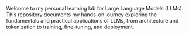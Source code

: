 Welcome to my personal learning lab for Large Language Models (LLMs). This repository documents my hands-on journey exploring the fundamentals and practical applications of LLMs, from architecture and tokenization to training, fine-tuning, and deployment.

